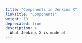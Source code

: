 ```yaml
---
title: "Components in Jenkins X"
linkTitle: "Components"
weight: 19
deprecated: true
description: >
  What Jenkins X is made of.
---
```

